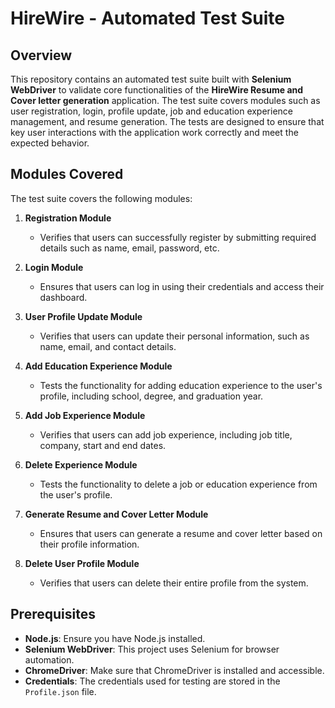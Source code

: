 # HireWire - Automated Test Suite

## Overview

This repository contains an automated test suite built with **Selenium WebDriver** to validate core functionalities of the **HireWire Resume and Cover letter generation** application. The test suite covers modules such as user registration, login, profile update, job and education experience management, and resume generation. The tests are designed to ensure that key user interactions with the application work correctly and meet the expected behavior.

## Modules Covered

The test suite covers the following modules:

1. **Registration Module**  
   - Verifies that users can successfully register by submitting required details such as name, email, password, etc.

2. **Login Module**  
   - Ensures that users can log in using their credentials and access their dashboard.

3. **User Profile Update Module**  
   - Verifies that users can update their personal information, such as name, email, and contact details.

4. **Add Education Experience Module**  
   - Tests the functionality for adding education experience to the user's profile, including school, degree, and graduation year.

5. **Add Job Experience Module**  
   - Verifies that users can add job experience, including job title, company, start and end dates.

6. **Delete Experience Module**  
   - Tests the functionality to delete a job or education experience from the user's profile.

7. **Generate Resume and Cover Letter Module**  
   - Ensures that users can generate a resume and cover letter based on their profile information.

8. **Delete User Profile Module**  
   - Verifies that users can delete their entire profile from the system.

## Prerequisites

- **Node.js**: Ensure you have Node.js installed.
- **Selenium WebDriver**: This project uses Selenium for browser automation.
- **ChromeDriver**: Make sure that ChromeDriver is installed and accessible.
- **Credentials**: The credentials used for testing are stored in the `Profile.json` file.


